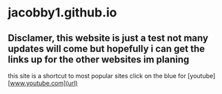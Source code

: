 # jacobby1.github.io
## Disclamer, this website is just a test not many updates will come but hopefully i can get the links up for the other websites im planing 
this site is a shortcut to most popular sites click on the blue for [youtube][www.youtube.com](url)
